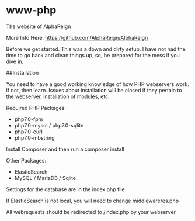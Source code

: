 # www-php
The website of AlphaReign

More Info Here: https://github.com/AlphaReign/AlphaReign

Before we get started.  This was a down and dirty setup.  I have not had the time to go back and clean things up, so, be prepared for the mess if you dive in.


##Installation

You need to have a good working knowledge of how PHP webservers work.  If not, then learn.  Issues about installation will be closed if they pertain to the webserver, installation of modules, etc.

Required PHP Packages:

* php7.0-fpm
* php7.0-mysql / php7.0-sqlite
* php7.0-curl
* php7.0-mbstring

Install Composer and then run a composer install

Other Packages:

* ElasticSearch
* MySQL / MariaDB / Sqlite

Settings for the database are in the index.php file

If ElasticSearch is not local, you will need to change middleware/es.php


All webrequests should be redirected to /index.php by your webserver
